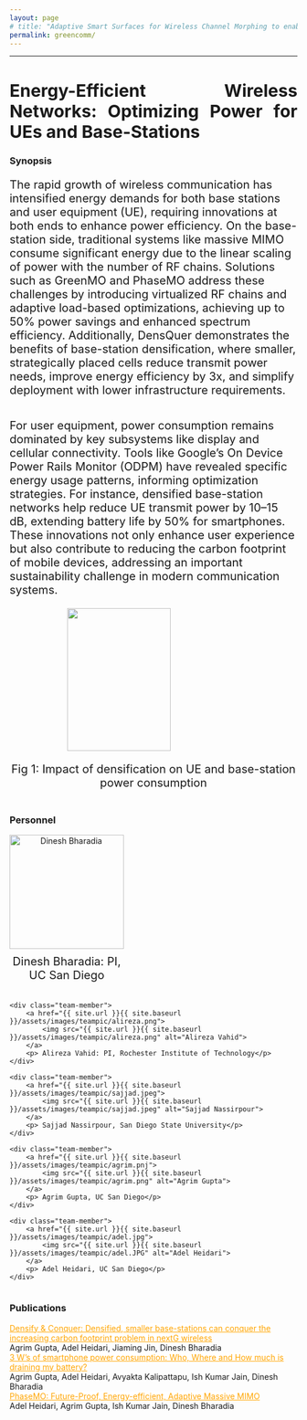 ```yaml
---
layout: page
# title: "Adaptive Smart Surfaces for Wireless Channel Morphing to enable full multiplexing and multi-user gains"
permalink: greencomm/
---
```



---
<style>
.justified-title {
    text-align: justify;
    text-justify: inter-word;
    display: flex;
    justify-content: space-between;
      font-size: 30px;
    width: 100%;
}

</style>

<h1 class="justified-title">
  Energy-Efficient Wireless Networks: Optimizing Power for UEs and Base-Stations
</h1>


### Synopsis
<p style="font-size:20px"> The rapid growth of wireless communication has intensified energy demands for both base stations and user equipment (UE), requiring innovations at both ends to enhance power efficiency. On the base-station side, traditional systems like massive MIMO consume significant energy due to the linear scaling of power with the number of RF chains. Solutions such as GreenMO and PhaseMO address these challenges by introducing virtualized RF chains and adaptive load-based optimizations, achieving up to 50% power savings and enhanced spectrum efficiency. Additionally, DensQuer demonstrates the benefits of base-station densification, where smaller, strategically placed cells reduce transmit power needs, improve energy efficiency by 3x, and simplify deployment with lower infrastructure requirements. </p>

<p style="margin-top:1cm; font-size:20px"> For user equipment, power consumption remains dominated by key subsystems like display and cellular connectivity. Tools like Google’s On Device Power Rails Monitor (ODPM) have revealed specific energy usage patterns, informing optimization strategies. For instance, densified base-station networks help reduce UE transmit power by 10–15 dB, extending battery life by 50% for smartphones. These innovations not only enhance user experience but also contribute to reducing the carbon footprint of mobile devices, addressing an important sustainability challenge in modern communication systems. </p>
<!-- In today's wireless networks, the typical operating paradigm is to have different users occupying different frequency band such that they don't interfere. Multiple user MIMO (mu-MIMO) has been previously attempted to solve this problem and have multiple users communicating over a single frequency band. However, mu-MIMO implementations have never been robust since it requires favorable channel conditions not always guaranteed in real wireless channels. Typical reasons for this is that user locations being close to each other (Fig. 1) makes the channels correlated, and does not allow for efficient interference separations, as interference is almost indistinguishable from the intended users' signals. -->

<!-- <div class="col-sm-12 clearfix">

<div class="col-sm-9" style="float: left;">
 <img src="{{ site.url }}{{ site.baseurl }}/assets/images/pubpic/smartsurface_fig.png" width="100%" height="250px" style="float: center" > 
 <!--</a> a href="{{ site.url }}{{ site.baseurl }}/assets/images/pubpic/smartsurface_fig1.jpg"-->
 <!-- <p style="font-size:20px">Fig 1: Smartsurface can lead to multiplexing gain</p>
</div> -->

<div class="col-sm-12 clearfix">
    <div class="col-sm-9" style="display: flex; flex-direction: column; align-items: center; margin: auto;">
        <img src="{{ site.url }}{{ site.baseurl }}/assets/images/intro_fin.png" width="60%" height="250px" style="display: block; margin: auto;">
        <p style="font-size:20px; text-align: center;">Fig 1: Impact of densification on UE and base-station power consumption</p>
</div>



<!-- <div class="col-sm-6" style="float: left;">
 <a href="{{ site.url }}{{ site.baseurl }}/images/pubpic/ia_fig2.png"><img src="{{ site.url }}{{ site.baseurl }}/images/pubpic/ia_fig2.png" width="100%" height="250px" style="float: center" > </a>
 <p style="font-size:20px">Fig. 2</p>
</div> -->

</div>






### Personnel


<!-- <div class="row">


<div class="col-sm-4" style="float: left; margin-right: 20px;">
    <p style="font-size:20px">Dinesh Bharadia: PI, UC San Diego</p>
    <a href="{{ site.url }}{{ site.baseurl }}/assets/images/teampic/dinesh.jpg">
        <img src="{{ site.url }}{{ site.baseurl }}/assets/images/teampic/dinesh.jpg" width="200px" height="200px" style="display: block; margin: auto;">
    </a>
</div>

<div class="col-sm-4" style="float: left; margin-right: 20px;">
    <p style="font-size:20px">Daniel Sievenpiper: PI, UC San Diego</p>
    <a href="{{ site.url }}{{ site.baseurl }}/assets/images/teampic/DanSievenpiper.jpeg">
        <img src="{{ site.url }}{{ site.baseurl }}/assets/images/teampic/DanSievenpiper.jpeg" width="200px" height="200px" style="display: block; margin: auto;">
    </a>
</div>

<div class="col-sm-4" style="float: left; margin-right: 20px;">
    <p style="font-size:20px">Alireza Vahid: PI, CU Denver</p>
    <a href="{{ site.url }}{{ site.baseurl }}/assets/images/teampic/alireza.png">
        <img src="{{ site.url }}{{ site.baseurl }}/assets/images/teampic/alireza.png" width="200px" height="200px" style="display: block; margin: auto;">
    </a>
</div>

<div class="col-sm-4" style="float: left;">
    <p style="font-size:20px">Dr. Manideep Dunna, UC San Diego</p>
    <a href="{{ site.url }}{{ site.baseurl }}/assets/images/teampic/manideep.jpg">
        <img src="{{ site.url }}{{ site.baseurl }}/assets/images/teampic/manideep.jpg" width="200px" height="200px" style="display: block; margin: auto;">
    </a>
</div>


<div class="col-sm-4" style="float: left;margin-left: 10px">
 <p style="font-size:20px">Dr. Xiaozhen Yang, UC San Diego</p>
<a href="{{ site.url }}{{ site.baseurl }}/assets/images/teampic/XiaozhenYang.jpg"><img src="{{ site.url }}{{ site.baseurl }}/assets/images/teampic/XiaozhenYang.jpg" width="200px"  height="200px" style=" margin: auto;"> </a> -->

<style>
    .team-container {
        display: flex;
        flex-wrap: wrap;
        gap: 20px; /* Space between items */
    }
    
    .team-member {
        display: flex;
        flex-direction: column;
        align-items: center;
        width: 200px; /* Ensure all items have the same width */
        text-align: center;
    }

    .team-member img {
        width: 200px;
        height: 200px;
        object-fit: cover; /* Ensures images fit well within the given dimensions */
    }

    .team-member p {
        font-size: 20px;
        margin: 10px 0 0 0; /* Space above the caption */
    }
</style>

<div class="team-container">
    <div class="team-member">
        <a href="{{ site.url }}{{ site.baseurl }}/assets/images/teampic/dinesh.jpg">
            <img src="{{ site.url }}{{ site.baseurl }}/assets/images/teampic/dinesh.jpg" alt="Dinesh Bharadia">
        </a>
        <p>Dinesh Bharadia: PI, UC San Diego</p>
    </div>

    <div class="team-member">
        <a href="{{ site.url }}{{ site.baseurl }}/assets/images/teampic/alireza.png">
            <img src="{{ site.url }}{{ site.baseurl }}/assets/images/teampic/alireza.png" alt="Alireza Vahid">
        </a>
        <p> Alireza Vahid: PI, Rochester Institute of Technology</p>
    </div>

    <div class="team-member">
        <a href="{{ site.url }}{{ site.baseurl }}/assets/images/teampic/sajjad.jpeg">
            <img src="{{ site.url }}{{ site.baseurl }}/assets/images/teampic/sajjad.jpeg" alt="Sajjad Nassirpour">
        </a>
        <p> Sajjad Nassirpour, San Diego State University</p>
    </div>

    <div class="team-member">
        <a href="{{ site.url }}{{ site.baseurl }}/assets/images/teampic/agrim.pnj">
            <img src="{{ site.url }}{{ site.baseurl }}/assets/images/teampic/agrim.png" alt="Agrim Gupta">
        </a>
        <p> Agrim Gupta, UC San Diego</p>
    </div>

    <div class="team-member">
        <a href="{{ site.url }}{{ site.baseurl }}/assets/images/teampic/adel.jpg">
            <img src="{{ site.url }}{{ site.baseurl }}/assets/images/teampic/adel.JPG" alt="Adel Heidari">
        </a>
        <p> Adel Heidari, UC San Diego</p>
    </div>
</div>






### Publications


<div class = "row">
<div class="container">
<a style="background-color: white; color: orange;" href="{{ site.url }}{{ site.baseurl }}/files/DensQuer.pdf"> Densify & Conquer: Densified, smaller base-stations can conquer
the increasing carbon footprint problem in nextG wireless </a> <br>
Agrim Gupta, Adel Heidari, Jiaming Jin, Dinesh Bharadia
</div>
</div>

<div class = "row">
<div class="container">
<a style="background-color: white; color: orange;" href="{{ site.url }}{{ site.baseurl }}/files/3Ws.pdf"> 3 W’s of smartphone power consumption: Who, Where and How
much is draining my battery?</a> <br>
Agrim Gupta, Adel Heidari, Avyakta Kalipattapu, Ish Kumar Jain, Dinesh Bharadia
</div>
</div>

<div class = "row">
<div class="container">
<a style="background-color: white; color: orange;" href="{{ site.url }}{{ site.baseurl }}/files/phaseMO.pdf"> PhaseMO: Future-Proof, Energy-efficient, Adaptive
Massive MIMO </a> <br>
Adel Heidari, Agrim Gupta, Ish Kumar Jain, Dinesh Bharadia
</div>
</div>

<!-- <div class = "row">
<div class="container">
<a style="background-color: white; color: orange;" href="https://doi.org/10.1016/j.acha.2021.03.004"> Ranking recovery from limited pairwise comparisons using low-rank matrix completion</a> <br>
    Levy, Tal and Vahid, Alireza and Giryes, Raja<br>
    Harmonic Analysis Journal, 2021
</div>
</div>


<div class = "row">
<div class="container">
<a style="background-color: white; color: orange;" href="https://ieeexplore.ieee.org/abstract/document/9518272"> Capacity of the Torn Paper Channel with Lost Pieces</a> <br>
    Ravi, Aditya Narayan and Vahid, Alireza and Shomorony, Ilan <br>
    ISIT 2021
</div>
</div>


<div class = "row">
<div class="container">
<a style="background-color: white; color: orange;" href="https://ieeexplore.ieee.org/abstract/document/9348147"> Communicating over the Torn-Paper Channel</a> <br>
    Shomorony, Ilan and Vahid, Alireza<br>
    Globecom 2020
</div>
</div> -->



